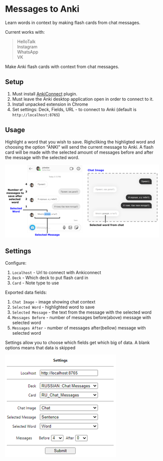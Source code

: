# Messages to Anki

Learn words in context by making flash cards from chat messages. 

Current works with:
>HelloTalk<br>
>Instagram<br>
>WhatsApp<br>
>VK

Make Anki flash cards with context from chat messages. 

## Setup

1) Must install [AnkiConnect](https://ankiweb.net/shared/info/2055492159) plugin.
2) Must leave the Anki desktop application open in order to connect to it.
3) Install unpacked extension in Chrome
4) Set settings: Deck, Fields, URL - to connect to Anki (default is `http://localhost:8765`)

## Usage

Highlight a word that you wish to save. Righcliking the highligted word and choosing the option "ANKI" will send the current message to Anki. A flash card will be made with the selected amount of messages before and after the message with the selected word.

![example-chat-screenshot](https://raw.githubusercontent.com/ClearlyKyle/Messages_to_Anki/master/Example_chat.PNG)

## Settings

Configure:
1) `Localhost` - Url to connect with Ankiconnect
1) `Deck` - Which deck to put flash card in
1) `Card` - Note type to use

Exported data fields:

 1) `Chat Image` - image showing chat context 
 3) `Selected Word` - highlighted word to save
 2) `Selected Message` - the text from the message with the selected word
 4) `Messages Before` - number of messages before(above) message with selected word
 5) `Messages After` - number of messages after(bellow) message with selected word

Settings allow you to choose which fields get which big of data. A blank options means that data is skipped

![options-screenshot](https://raw.githubusercontent.com/ClearlyKyle/Messages_to_Anki/master/settings.PNG)
